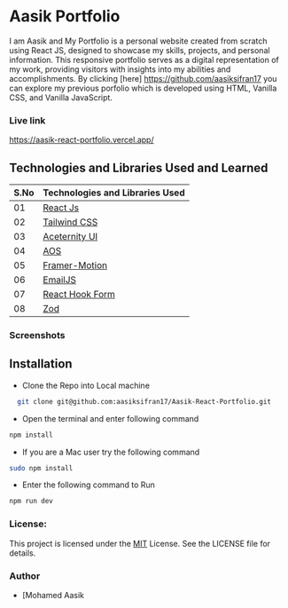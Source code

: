 # Aasik Portfolio

I am Aasik and My Portfolio is a personal website created from scratch using React JS, designed to showcase my skills, projects, and personal information. This responsive portfolio serves as a digital representation of my work, providing visitors with insights into my abilities and accomplishments. By clicking [here] https://github.com/aasiksifran17 you can explore my previous porfolio which is developed using HTML, Vanilla CSS, and Vanilla JavaScript.

### Live link

https://aasik-react-portfolio.vercel.app/

## Technologies and Libraries Used and Learned

| S.No | Technologies and Libraries Used                                          |
| :--- | ------------------------------------------------------------------------ |
| 01   | [React Js](https://www.youtube.com/live/Yc8JxiCdNQE?si=kTkPpKa5uqfLubpC) |
| 02   | [Tailwind CSS](https://tailwindcss.com/)                                 |
| 03   | [Aceternity UI](https://ui.aceternity.com/)                              |
| 04   | [AOS](https://michalsnik.github.io/aos/)                                 |
| 05   | [Framer-Motion](https://www.framer.com/)                                 |
| 06   | [EmailJS](https://www.emailjs.com/)                                      |
| 07   | [React Hook Form](https://react-hook-form.com/)                          |
| 08   | [Zod](https://zod.dev/)                                                  |

### Screenshots

## Installation

- Clone the Repo into Local machine

```bash
  git clone git@github.com:aasiksifran17/Aasik-React-Portfolio.git

```

- Open the terminal and enter following command

```bash
npm install
```

- If you are a Mac user try the following command

```bash
sudo npm install
```

- Enter the following command to Run

```bash
npm run dev
```

### License:

This project is licensed under the [MIT]() License. See the LICENSE file for details.

### Author

- [Mohamed Aasik 
